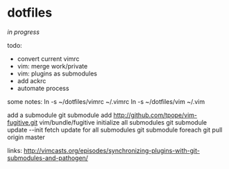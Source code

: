 dotfiles
========

*in progress*

todo:
* convert current vimrc
* vim: merge work/private
* vim: plugins as submodules
* add ackrc
* automate process

some notes:
ln -s ~/dotfiles/vimrc ~/.vimrc
ln -s ~/dotfiles/vim ~/.vim

add a submodule
git submodule add http://github.com/tpope/vim-fugitive.git vim/bundle/fugitive
initialize all submodules
git submodule update --init
fetch update for all submodules
git submodule foreach git pull origin master

links:
http://vimcasts.org/episodes/synchronizing-plugins-with-git-submodules-and-pathogen/
